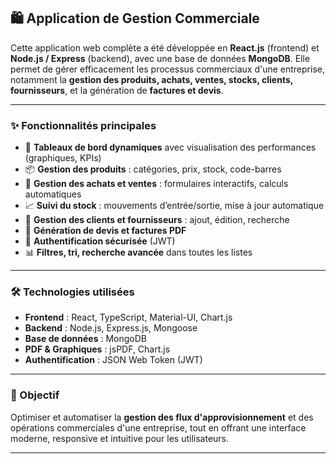 
## 🛍️ Application de Gestion Commerciale

Cette application web complète a été développée en **React.js** (frontend) et **Node.js / Express** (backend), avec une base de données **MongoDB**. Elle permet de gérer efficacement les processus commerciaux d'une entreprise, notamment la **gestion des produits, achats, ventes, stocks, clients, fournisseurs**, et la génération de **factures et devis**.

---

### ✨ Fonctionnalités principales

* 🔎 **Tableaux de bord dynamiques** avec visualisation des performances (graphiques, KPIs)
* 📦 **Gestion des produits** : catégories, prix, stock, code-barres
* 🧾 **Gestion des achats et ventes** : formulaires interactifs, calculs automatiques
* 📈 **Suivi du stock** : mouvements d’entrée/sortie, mise à jour automatique
* 👥 **Gestion des clients et fournisseurs** : ajout, édition, recherche
* 🧮 **Génération de devis et factures PDF**
* 🔐 **Authentification sécurisée** (JWT)
* 📊 **Filtres, tri, recherche avancée** dans toutes les listes

---

### 🛠️ Technologies utilisées

* **Frontend** : React, TypeScript, Material-UI, Chart.js
* **Backend** : Node.js, Express.js, Mongoose
* **Base de données** : MongoDB
* **PDF & Graphiques** : jsPDF, Chart.js
* **Authentification** : JSON Web Token (JWT)

---

### 🚀 Objectif

Optimiser et automatiser la **gestion des flux d'approvisionnement** et des opérations commerciales d'une entreprise, tout en offrant une interface moderne, responsive et intuitive pour les utilisateurs.

---
